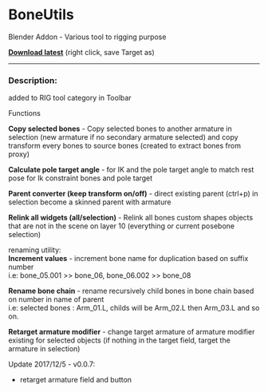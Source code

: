 # BoneUtils
Blender Addon - Various tool to rigging purpose  

**[Download latest](https://raw.githubusercontent.com/Pullusb/BoneUtils/master/boneUtils.py)** (right click, save Target as)  
  
---
  
### Description:  

added to RIG tool category in Toolbar

Functions  

**Copy selected bones** - Copy selected bones to another armature in selection (new armature if no secondary armature selected) and copy transform every bones to source bones (created to extract bones from proxy)  

**Calculate pole target angle** - for IK and the pole target angle to match rest pose for Ik constraint bones and pole target  

**Parent converter (keep transform on/off)** - direct existing parent (ctrl+p) in selection become a skinned parent with armature  

**Relink all widgets (all/selection)** - Relink all bones custom shapes objects that are not in the scene on layer 10 (everything or current posebone selection)  
  
renaming utility:  
**Increment values** - increment bone name for duplication based on suffix number  
i.e: bone_05.001 >> bone_06, bone_06.002 >> bone_08

**Rename bone chain** - rename recursively child bones in bone chain based on number in name of parent  
i.e: selected bones : Arm_01.L, childs will be Arm_02.L then Arm_03.L and so on.

**Retarget armature modifier** - change target armature of armature modifier existing for selected objects
(if nothing in the target field, target the armature in selection)

Update 2017/12/5 - v0.0.7:
  - retarget armature field and button
